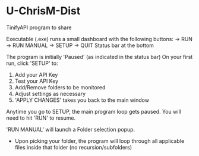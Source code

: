 # U-ChrisM-Dist
 TinifyAPI program to share

 Executable (.exe) runs a small dashboard with the following buttons:
 -> RUN
 -> RUN MANUAL
 -> SETUP
 -> QUIT
 Status bar at the bottom

 The program is initially 'Paused' (as indicated in the status bar)
 On your first run, click 'SETUP' to:
 1. Add your API Key
 2. Test your API Key
 3. Add/Remove folders to be monitored
 4. Adjust settings as necessary
 5. 'APPLY CHANGES' takes you back to the main window

 Anytime you go to SETUP, the main program loop gets paused.  You will need to hit 'RUN' to resume.

 'RUN MANUAL' will launch a Folder selection popup.
 - Upon picking your folder, the program will loop through all applicable files inside that folder (no recursion/subfolders)

 
